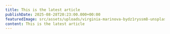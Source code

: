 ```yaml
---
title: This is the latest article
publishDate: 2025-08-28T20:23:00.000+00:00
featuredImage: src/assets/uploads/virginia-marinova-bydz1ryssm8-unsplash.jpg
content: This is the latest article
---
```

